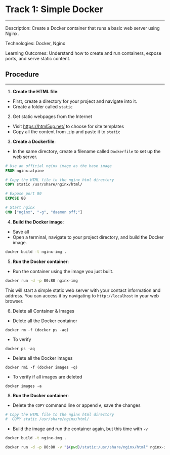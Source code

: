 # Track 1: Simple Docker
___


Description: Create a Docker container that runs a basic web server using Nginx.

Technologies: Docker, Nginx

Learning Outcomes: Understand how to create and run containers, expose ports, and serve static content.
## Procedure
___
1. **Create the HTML file**:
- First, create a directory for your project and navigate into it.
- Create a folder called `static` 

2. Get static webpages from the Internet
 - Visit https://html5up.net/ to choose for site templates
 - Copy all the content from .zip and paste it to `static`

3. **Create a Dockerfile**:
- In the same directory, create a filename called `Dockerfile` to set up the web server.

```dockerfile
# Use an official nginx image as the base image
FROM nginx:alpine

# Copy the HTML file to the nginx html directory
COPY static /usr/share/nginx/html/

# Expose port 80
EXPOSE 80

# Start nginx
CMD ["nginx", "-g", "daemon off;"]
```

4. **Build the Docker image**:
- Save all 
- Open a terminal, navigate to your project directory, and build the Docker image.

```sh
docker build -t nginx-img .
```

5. **Run the Docker container**:
- Run the container using the image you just built.

```sh
docker run -d -p 80:80 nginx-img
```

This will start a simple static web server with your contact information and address. You can access it by navigating to `http://localhost` in your web browser.

6. Delete all Container & Images
- Delete all the Docker container
```
docker rm -f (docker ps -aq)
```
- To verify
```
docker ps -aq
```
- Delete all the Docker images
```
docker rmi -f (docker images -q)
```
- To verify if all images are deleted
```
docker images -a
```

8. **Run the Docker container**:
- Delete the `COPY` command line or append `#`, save the changes

```Dockerfile
# Copy the HTML file to the nginx html directory
#  COPY static /usr/share/nginx/html/
```
- Build the image and run the container again, but this time with `-v`

```sh
docker build -t nginx-img .
```

```sh
docker run -d -p 80:80 -v "$(pwd)/static:/usr/share/nginx/html" nginx-img
```

